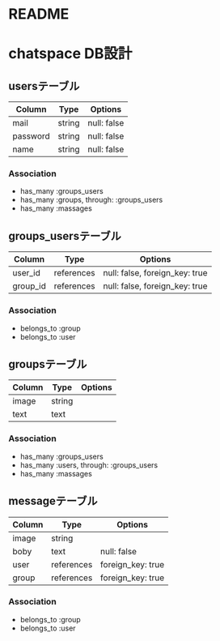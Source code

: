 # README

# chatspace DB設計
## usersテーブル
|Column|Type|Options|
|------|----|-------|
|mail|string|null: false|
|password|string|null: false|
|name|string|null: false|
### Association
- has_many :groups_users
- has_many :groups, through: :groups_users
- has_many :massages

## groups_usersテーブル
|Column|Type|Options|
|------|----|-------|
|user_id|references|null: false, foreign_key: true|
|group_id|references|null: false, foreign_key: true|
### Association
- belongs_to :group
- belongs_to :user

## groupsテーブル
|Column|Type|Options|
|------|----|-------|
|image|string||
|text|text||
### Association
- has_many :groups_users
- has_many :users, through: :groups_users
- has_many :massages

## messageテーブル
|Column|Type|Options|
|------|----|-------|
|image|string||
|boby|text|null: false|
|user|references|foreign_key: true|
|group|references|foreign_key: true|
### Association
- belongs_to :group
- belongs_to :user
